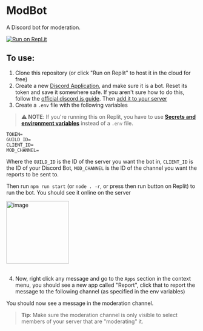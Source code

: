 # ModBot

A Discord bot for moderation.

[![Run on Repl.it](https://replit.com/badge/github/Chiroyce1/ModBot)](https://replit.com/new/github/Chiroyce1/ModBot)

 
## To use:
1. Clone this repository (or click "Run on Replit" to host it in the cloud for free)
2. Create a new [Discord Application](https://discord.com/developers/applications), and make sure it is a bot. Reset its token and save it somewhere safe. If you aren't sure how to do this, follow the [official discord.js guide](https://discordjs.guide/preparations/setting-up-a-bot-application.html#creating-your-bot). Then [add it to your server](https://discordjs.guide/preparations/adding-your-bot-to-servers.html#bot-invite-links)
3. Create a `.env` file with the following variables
> **⚠️ NOTE**: If you're running this on Replit, you have to use [**Secrets and environment variables**](https://docs.replit.com/programming-ide/storing-sensitive-information-environment-variables) instead of a `.env` file.
```env
TOKEN=
GUILD_ID=
CLIENT_ID=
MOD_CHANNEL=
```
Where the `GUILD_ID` is the ID of the server you want the bot in, `CLIENT_ID` is the ID of your Discord Bot, `MOD_CHANNEL` is the ID of the channel you want the reports to be sent to.


Then run `npm run start` (or `node . -r`, or press then run button on Replit) to run the bot. You should see it online on the server

<img width="165" alt="image" src="https://user-images.githubusercontent.com/97374054/186346160-4b1d0ea3-604f-4d08-93d8-8415d00288d7.png">
<br><br>

4. Now, right click any message and go to the `Apps` section in the context menu, you should see a new app called "Report", click that to report the message to the following channel (as specified in the env variables)

You should now see a message in the moderation channel.

> **Tip**: Make sure the moderation channel is only visible to select members of your server that are "moderating" it.